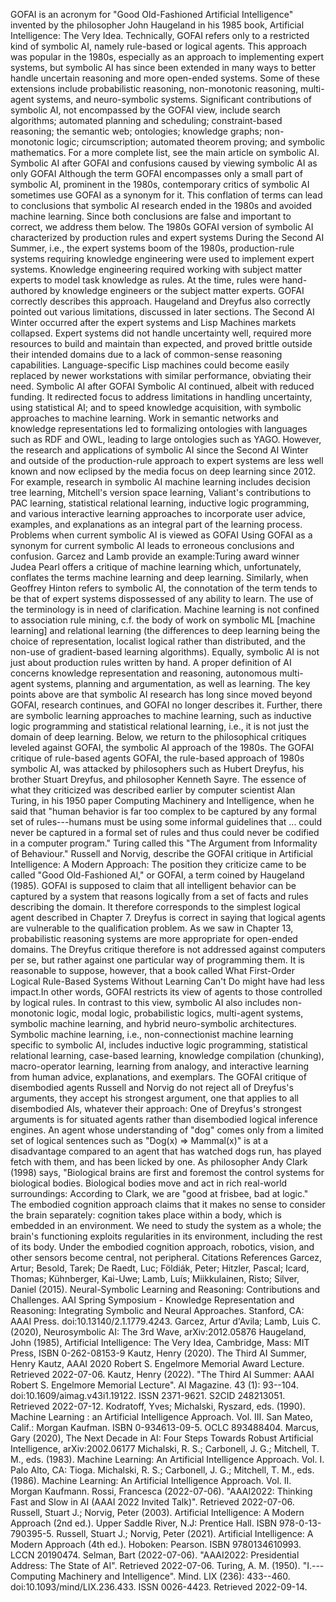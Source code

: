 GOFAI is an acronym for \"Good Old-Fashioned Artificial Intelligence\"
invented by the philosopher John Haugeland in his 1985 book, Artificial
Intelligence: The Very Idea. Technically, GOFAI refers only to a
restricted kind of symbolic AI, namely rule-based or logical agents.
This approach was popular in the 1980s, especially as an approach to
implementing expert systems, but symbolic AI has since been extended in
many ways to better handle uncertain reasoning and more open-ended
systems. Some of these extensions include probabilistic reasoning,
non-monotonic reasoning, multi-agent systems, and neuro-symbolic
systems. Significant contributions of symbolic AI, not encompassed by
the GOFAI view, include search algorithms; automated planning and
scheduling; constraint-based reasoning; the semantic web; ontologies;
knowledge graphs; non-monotonic logic; circumscription; automated
theorem proving; and symbolic mathematics. For a more complete list, see
the main article on symbolic AI. Symbolic AI after GOFAI and confusions
caused by viewing symbolic AI as only GOFAI Although the term GOFAI
encompasses only a small part of symbolic AI, prominent in the 1980s,
contemporary critics of symbolic AI sometimes use GOFAI as a synonym for
it. This conflation of terms can lead to conclusions that symbolic AI
research ended in the 1980s and avoided machine learning. Since both
conclusions are false and important to correct, we address them below.
The 1980s GOFAI version of symbolic AI characterized by production rules
and expert systems During the Second AI Summer, i.e., the expert systems
boom of the 1980s, production-rule systems requiring knowledge
engineering were used to implement expert systems. Knowledge engineering
required working with subject matter experts to model task knowledge as
rules. At the time, rules were hand-authored by knowledge engineers or
the subject matter experts. GOFAI correctly describes this approach.
Haugeland and Dreyfus also correctly pointed out various limitations,
discussed in later sections. The Second AI Winter occurred after the
expert systems and Lisp Machines markets collapsed. Expert systems did
not handle uncertainty well, required more resources to build and
maintain than expected, and proved brittle outside their intended
domains due to a lack of common-sense reasoning capabilities.
Language-specific Lisp machines could become easily replaced by newer
workstations with similar performance, obviating their need. Symbolic AI
after GOFAI Symbolic AI continued, albeit with reduced funding. It
redirected focus to address limitations in handling uncertainty, using
statistical AI; and to speed knowledge acquisition, with symbolic
approaches to machine learning. Work in semantic networks and knowledge
representations led to formalizing ontologies with languages such as RDF
and OWL, leading to large ontologies such as YAGO. However, the research
and applications of symbolic AI since the Second AI Winter and outside
of the production-rule approach to expert systems are less well known
and now eclipsed by the media focus on deep learning since 2012. For
example, research in symbolic AI machine learning includes decision tree
learning, Mitchell\'s version space learning, Valiant\'s contributions
to PAC learning, statistical relational learning, inductive logic
programming, and various interactive learning approaches to incorporate
user advice, examples, and explanations as an integral part of the
learning process. Problems when current symbolic AI is viewed as GOFAI
Using GOFAI as a synonym for current symbolic AI leads to erroneous
conclusions and confusion. Garcez and Lamb provide an example:Turing
award winner Judea Pearl offers a critique of machine learning which,
unfortunately, conflates the terms machine learning and deep learning.
Similarly, when Geoffrey Hinton refers to symbolic AI, the connotation
of the term tends to be that of expert systems dispossessed of any
ability to learn. The use of the terminology is in need of
clarification. Machine learning is not confined to association rule
mining, c.f. the body of work on symbolic ML \[machine learning\] and
relational learning (the differences to deep learning being the choice
of representation, localist logical rather than distributed, and the
non-use of gradient-based learning algorithms). Equally, symbolic AI is
not just about production rules written by hand. A proper definition of
AI concerns knowledge representation and reasoning, autonomous
multi-agent systems, planning and argumentation, as well as learning.
The key points above are that symbolic AI research has long since moved
beyond GOFAI, research continues, and GOFAI no longer describes it.
Further, there are symbolic learning approaches to machine learning,
such as inductive logic programming and statistical relational learning,
i.e., it is not just the domain of deep learning. Below, we return to
the philosophical critiques leveled against GOFAI, the symbolic AI
approach of the 1980s. The GOFAI critique of rule-based agents GOFAI,
the rule-based approach of 1980s symbolic AI, was attacked by
philosophers such as Hubert Dreyfus, his brother Stuart Dreyfus, and
philosopher Kenneth Sayre. The essence of what they criticized was
described earlier by computer scientist Alan Turing, in his 1950 paper
Computing Machinery and Intelligence, when he said that \"human behavior
is far too complex to be captured by any formal set of rules---humans
must be using some informal guidelines that ... could never be captured
in a formal set of rules and thus could never be codified in a computer
program.\" Turing called this \"The Argument from Informality of
Behaviour.\" Russell and Norvig, describe the GOFAI critique in
Artificial Intelligence: A Modern Approach: The position they criticize
came to be called \"Good Old-Fashioned Al,\" or GOFAI, a term coined by
Haugeland (1985). GOFAI is supposed to claim that all intelligent
behavior can be captured by a system that reasons logically from a set
of facts and rules describing the domain. It therefore corresponds to
the simplest logical agent described in Chapter 7. Dreyfus is correct in
saying that logical agents are vulnerable to the qualification problem.
As we saw in Chapter 13, probabilistic reasoning systems are more
appropriate for open-ended domains. The Dreyfus critique therefore is
not addressed against computers per se, but rather against one
particular way of programming them. It is reasonable to suppose,
however, that a book called What First-Order Logical Rule-Based Systems
Without Learning Can\'t Do might have had less impact.In other words,
GOFAI restricts its view of agents to those controlled by logical rules.
In contrast to this view, symbolic AI also includes non-monotonic logic,
modal logic, probabilistic logics, multi-agent systems, symbolic machine
learning, and hybrid neuro-symbolic architectures. Symbolic machine
learning, i.e., non-connectionist machine learning specific to symbolic
AI, includes inductive logic programming, statistical relational
learning, case-based learning, knowledge compilation (chunking),
macro-operator learning, learning from analogy, and interactive learning
from human advice, explanations, and exemplars. The GOFAI critique of
disembodied agents Russell and Norvig do not reject all of Dreyfus's
arguments, they accept his strongest argument, one that applies to all
disembodied AIs, whatever their approach: One of Dreyfus\'s strongest
arguments is for situated agents rather than disembodied logical
inference engines. An agent whose understanding of \"dog\" comes only
from a limited set of logical sentences such as \"Dog(x) ⇒ Mammal(x)\"
is at a disadvantage compared to an agent that has watched dogs run, has
played fetch with them, and has been licked by one. As philosopher Andy
Clark (1998) says, \"Biological brains are first and foremost the
control systems for biological bodies. Biological bodies move and act in
rich real-world surroundings: According to Clark, we are \"good at
frisbee, bad at logic.\" The embodied cognition approach claims that it
makes no sense to consider the brain separately: cognition takes place
within a body, which is embedded in an environment. We need to study the
system as a whole; the brain\'s functioning exploits regularities in its
environment, including the rest of its body. Under the embodied
cognition approach, robotics, vision, and other sensors become central,
not peripheral. Citations References Garcez, Artur; Besold, Tarek; De
Raedt, Luc; Földiák, Peter; Hitzler, Pascal; Icard, Thomas; Kühnberger,
Kai-Uwe; Lamb, Luís; Miikkulainen, Risto; Silver, Daniel (2015).
Neural-Symbolic Learning and Reasoning: Contributions and Challenges.
AAI Spring Symposium - Knowledge Representation and Reasoning:
Integrating Symbolic and Neural Approaches. Stanford, CA: AAAI Press.
doi:10.13140/2.1.1779.4243. Garcez, Artur d\'Avila; Lamb, Luis C.
(2020), Neurosymbolic AI: The 3rd Wave, arXiv:2012.05876 Haugeland, John
(1985), Artificial Intelligence: The Very Idea, Cambridge, Mass: MIT
Press, ISBN 0-262-08153-9 Kautz, Henry (2020). The Third AI Summer,
Henry Kautz, AAAI 2020 Robert S. Engelmore Memorial Award Lecture.
Retrieved 2022-07-06. Kautz, Henry (2022). \"The Third AI Summer: AAAI
Robert S. Engelmore Memorial Lecture\". AI Magazine. 43 (1): 93--104.
doi:10.1609/aimag.v43i1.19122. ISSN 2371-9621. S2CID 248213051.
Retrieved 2022-07-12. Kodratoff, Yves; Michalski, Ryszard, eds. (1990).
Machine Learning : an Artificial Intelligence Approach. Vol. III. San
Mateo, Calif.: Morgan Kaufman. ISBN 0-934613-09-5. OCLC 893488404.
Marcus, Gary (2020), The Next Decade in AI: Four Steps Towards Robust
Artificial Intelligence, arXiv:2002.06177 Michalski, R. S.; Carbonell,
J. G.; Mitchell, T. M., eds. (1983). Machine Learning: An Artificial
Intelligence Approach. Vol. I. Palo Alto, CA: Tioga. Michalski, R. S.;
Carbonell, J. G.; Mitchell, T. M., eds. (1986). Machine Learning: An
Artificial Intelligence Approach. Vol. II. Morgan Kaufmann. Rossi,
Francesca (2022-07-06). \"AAAI2022: Thinking Fast and Slow in AI (AAAI
2022 Invited Talk)\". Retrieved 2022-07-06. Russell, Stuart J.; Norvig,
Peter (2003). Artificial Intelligence: A Modern Approach (2nd ed.).
Upper Saddle River, N.J: Prentice Hall. ISBN 978-0-13-790395-5. Russell,
Stuart J.; Norvig, Peter (2021). Artificial Intelligence: A Modern
Approach (4th ed.). Hoboken: Pearson. ISBN 9780134610993. LCCN 20190474.
Selman, Bart (2022-07-06). \"AAAI2022: Presidential Address: The State
of AI\". Retrieved 2022-07-06. Turing, A. M. (1950). \"I.---Computing
Machinery and Intelligence\". Mind. LIX (236): 433--460.
doi:10.1093/mind/LIX.236.433. ISSN 0026-4423. Retrieved 2022-09-14.
